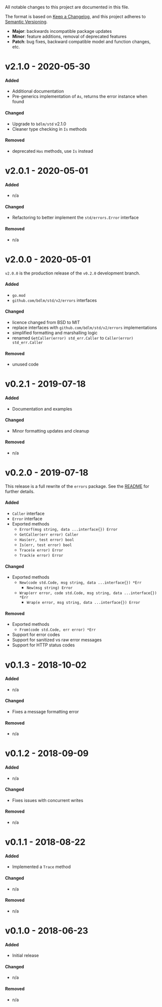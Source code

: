 All notable changes to this project are documented in this file.

The format is based on [Keep a Changelog](https://keepachangelog.com/en/1.0.0/), and this project adheres to [Semantic Versioning](https://semver.org/spec/v2.0.0.html).

- **Major**: backwards incompatible package updates
- **Minor**: feature additions, removal of deprecated features
- **Patch**: bug fixes, backward compatible model and function changes, etc.

# v2.1.0 - 2020-05-30
#### Added
* Additional documentation
* Pre-generics implementation of `As`, returns the error instance when found

#### Changed
* Upgrade to `bdlm/std` v2.1.0
* Cleaner type checking in `Is` methods

#### Removed
* deprecated `Has` methods, use `Is` instead

# v2.0.1 - 2020-05-01
#### Added
* n/a

#### Changed
* Refactoring to better implement the `std/errors.Error` interface

#### Removed
* n/a

# v2.0.0 - 2020-05-01
`v2.0.0` is the production release of the `v0.2.0` development branch.

#### Added
* `go.mod`
* `github.com/bdlm/std/v2/errors` interfaces

#### Changed
* licence changed from BSD to MIT
* replace interfaces with `github.com/bdlm/std/v2/errors` implementations
* simplified formatting and marshalling logic
* renamed `GetCaller(error) std_err.Caller` to `Caller(error) std_err.Caller`

#### Removed
* unused code

# v0.2.1 - 2019-07-18
#### Added
* Documentation and examples

#### Changed
* Minor formatting updates and cleanup

#### Removed
* n/a


# v0.2.0 - 2019-07-18
This release is a full rewrite of the `errors` package. See the [README](README.md) for further details.
#### Added
* `Caller` interface
* `Error` interface
* Exported methods
  - `Errorf(msg string, data ...interface{}) Error`
  - `GetCaller(err error) Caller`
  - `Has(err, test error) bool`
  - `Is(err, test error) bool`
  - `Trace(e error) Error`
  - `Track(e error) Error`

#### Changed
* Exported methods
  - `New(code std.Code, msg string, data ...interface{}) *Err`
    - `New(msg string) Error`
  - `Wrap(err error, code std.Code, msg string, data ...interface{}) *Err`
    - `Wrap(e error, msg string, data ...interface{}) Error`
#### Removed
* Exported methods
  - `From(code std.Code, err error) *Err`
* Support for error codes
* Support for sanitized vs raw error messages
* Support for HTTP status codes


# v0.1.3 - 2018-10-02
#### Added
* n/a

#### Changed
* Fixes a message formatting error

#### Removed
* n/a

# v0.1.2 - 2018-09-09
#### Added
* n/a

#### Changed
* Fixes issues with concurrent writes

#### Removed
* n/a

# v0.1.1 - 2018-08-22
#### Added
* Implemented a `Trace` method

#### Changed
* n/a

#### Removed
* n/a

# v0.1.0 - 2018-06-23
#### Added
* Initial release

#### Changed
* n/a

#### Removed
* n/a
